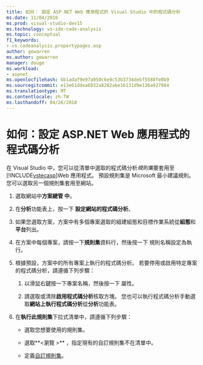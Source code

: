 ```yaml
---
title: 如何： 設定 ASP.NET Web 應用程式的 Visual Studio 中的程式碼分析
ms.date: 11/04/2016
ms.prod: visual-studio-dev15
ms.technology: vs-ide-code-analysis
ms.topic: conceptual
f1_keywords:
- vs.codeanalysis.propertypages.asp
author: gewarren
ms.author: gewarren
manager: douge
ms.workload:
- aspnet
ms.openlocfilehash: bb1adaf9e97a950c6e9c53b3734debf5588fe0b9
ms.sourcegitcommit: e13e61ddea6032a8282abe16131d9e136a927984
ms.translationtype: MT
ms.contentlocale: zh-TW
ms.lasthandoff: 04/26/2018
---
```

# <a name="how-to-configure-code-analysis-for-an-aspnet-web-application"></a>如何：設定 ASP.NET Web 應用程式的程式碼分析

在 Visual Studio 中，您可以從清單中選取的程式碼分析*規則集*要套用至[!INCLUDE[vstecasp](../code-quality/includes/vstecasp_md.md)]Web 應用程式。 預設規則集是 Microsoft 最小建議規則。 您可以選取另一個規則集套用至網站。

1. 選取網站中**方案總管 中**。

2. 在**分析**功能表上，按一下 **設定網站的程式碼分析**。

3. 如果您選取方案，方案中有多個專案選取的組建組態和目標作業系統從**組態**和**平台**列出。

4. 在方案中每個專案，請按一下**規則集**資料行，然後按一下 規則名稱設定為執行。

5. 根據預設，方案中的所有專案上執行的程式碼分析。 若要停用或啟用特定專案的程式碼分析，請遵循下列步驟：

    1. 以滑鼠右鍵按一下專案名稱，然後按一下 屬性。

    2. 請選取或清除**啟用程式碼分析**核取方塊。 您也可以執行程式碼分析手動選取**網站上執行程式碼分析**從**分析**功能表。

6. 在**執行此規則集**下拉式清單中，請遵循下列步驟：

    - 選取您想要使用的規則集。

    - 選取**\<瀏覽 >** ，指定現有的自訂規則集不在清單中。

    - 定義[自訂規則集](../code-quality/how-to-create-a-custom-rule-set.md)。